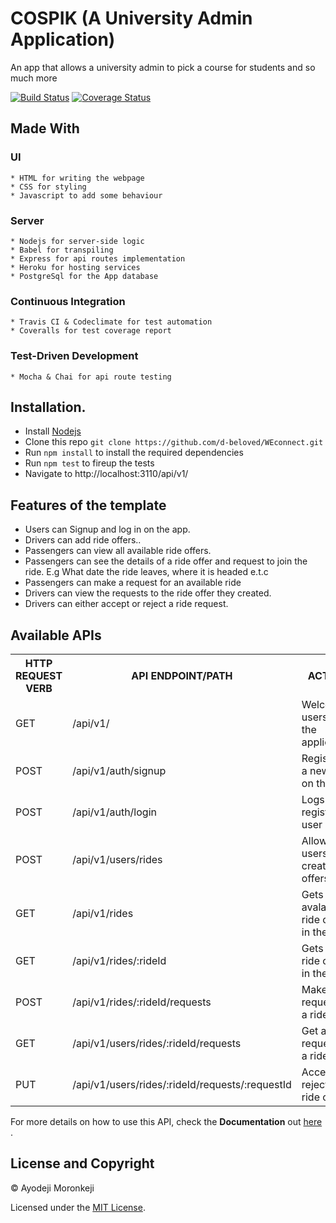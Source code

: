 # COSPIK (A University Admin Application)

An app that allows a university admin to pick a course for students and so much more

[![Build Status](https://www.travis-ci.com/d-beloved/cospik.svg?branch=main)](https://www.travis-ci.com/d-beloved/cospik)
[![Coverage Status](https://coveralls.io/repos/github/d-beloved/cospik/badge.svg?branch=main)](https://coveralls.io/github/d-beloved/cospik?branch=main)

## Made With
  ### UI
    * HTML for writing the webpage
    * CSS for styling
    * Javascript to add some behaviour
  
  ### Server
    * Nodejs for server-side logic
    * Babel for transpiling
    * Express for api routes implementation
    * Heroku for hosting services
    * PostgreSql for the App database

  ### Continuous Integration
    * Travis CI & Codeclimate for test automation
    * Coveralls for test coverage report
  
  ### Test-Driven Development
    * Mocha & Chai for api route testing

## Installation.
  * Install [Nodejs](https://nodejs.org/en/download/)
  * Clone this repo ``` git clone https://github.com/d-beloved/WEconnect.git ```
  * Run ```npm install``` to install the required dependencies
  * Run ```npm test``` to fireup the tests
  * Navigate to http://localhost:3110/api/v1/

## Features of the template
* Users can Signup and log in on the app.
* Drivers can add ride offers..
* Passengers can view all available ride offers.
* Passengers can see the details of a ride offer and request to join the ride. E.g What date
the ride leaves, where it is headed e.t.c
* Passengers can make a request for an available ride
* Drivers can view the requests to the ride offer they created.
* Drivers can either accept or reject a ride request.

## Available APIs
<table>
  <tr>
      <th>HTTP REQUEST VERB</th>
      <th>API ENDPOINT/PATH</th>
      <th>ACTION</th>
  </tr>
  <tr>
      <td>GET</td>
      <td>/api/v1/</td>
      <td>Welcomes users to the application</td>
  </tr>
  <tr>
      <td>POST</td>
      <td>/api/v1/auth/signup</td>
      <td>Registers a new user on the app</td>
  </tr>
  <tr>
      <td>POST</td>
      <td>/api/v1/auth/login</td>
      <td>Logs in a registered user</td>
  </tr>
  <tr>
      <td>POST</td>
      <td>/api/v1/users/rides</td>
      <td>Allows users to create ride offers</td>
  </tr>
  <tr>
      <td>GET</td>
      <td>/api/v1/rides</td>
      <td>Gets all avalaible ride offers in the app</td>
  </tr>
  <tr>
      <td>GET</td>
      <td>/api/v1/rides/:rideId</td>
      <td>Gets one ride offer in the app</td>
  </tr>
  <tr>
      <td>POST</td>
      <td>/api/v1/rides/:rideId/requests</td>
      <td>Makes a request for a ride offer</td>
  </tr>
  <tr>
      <td>GET</td>
      <td>/api/v1/users/rides/:rideId/requests</td>
      <td>Get all request for a ride offer</td>
  </tr>
  <tr>
      <td>PUT</td>
      <td>/api/v1/users/rides/:rideId/requests/:requestId</td>
      <td>Accepts or rejects a ride offer</td>
  </tr>
</table>

For more details on how to use this API, check the **Documentation** out [ here ](https://ayo-ride-my-way-v1.herokuapp.com/api-docs).

## License and Copyright
&copy; Ayodeji Moronkeji

Licensed under the [MIT License](LICENSE).
